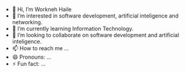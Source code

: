- 👋 Hi, I’m Workneh Haile
- 👀 I’m interested in software development, artificial inteligence and networking.
- 🌱 I’m currently learning Information Technology.
- 💞️ I’m looking to collaborate on software development and artificial inteligence.
- 📫 How to reach me ...
- 😄 Pronouns: ...
- ⚡ Fun fact: ...

<!---
worknehhaile/worknehhaile is a ✨ special ✨ repository because its `README.md` (this file) appears on your GitHub profile.
You can click the Preview link to take a look at your changes.
--->
